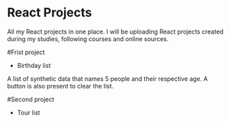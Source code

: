 # React Projects

All my React projects in one place. I will be uploading React projects created during my studies, following courses and online sources.

#Frist project
- Birthday list
<p>A list of synthetic data that names 5 people and their respective age. A button is also present to clear the list. </p>

#Second project
- Tour list
<p></p>
